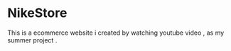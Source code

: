 # NikeStore
This is a ecommerce website i created by watching youtube video , as my summer project .
